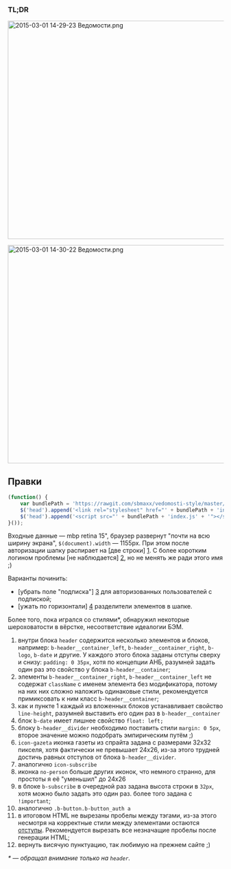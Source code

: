 ### TL;DR

<a href="https://fotki.yandex.ru/next/users/sbmaxx/album/16903/view/675669" target="_blank"><img src="https://img-fotki.yandex.ru/get/6838/17667337.2/0_a4f55_79753d10_XL.png" width="800" height="508" border="0" title="2015-03-01 14-29-23 Ведомости.png" alt="2015-03-01 14-29-23 Ведомости.png"/></a>

<a href="https://fotki.yandex.ru/next/usemrs/sbmaxx/album/16903/view/675668" target="_blank"><img src="https://img-fotki.yandex.ru/get/15565/17667337.2/0_a4f54_7e45e81_XL.png" width="800" height="508" border="0" title="2015-03-01 14-30-22 Ведомости.png" alt="2015-03-01 14-30-22 Ведомости.png"/></a>

## Правки

```javascript
(function() {
    var bundlePath = 'https://rawgit.com/sbmaxx/vedomosti-style/master/';
    $('head').append('<link rel="stylesheet" href="' + bundlePath + 'index.css' + '"></link>');
    $('head').append('<script src="' + bundlePath + 'index.js' + '"></script>');
}());
```

Входные данные — mbp retina 15", браузер развернут "почти на всю ширину экрана", `$(document).width` — 1155px. При этом после авторизации шапку распирает на [две строки] [1]. С более коротким логином проблемы [не наблюдается] [2], но не менять же ради этого имя ;)

Варианты починить:
* [убрать поле "подписка"] [3] для авторизованных пользователей с подпиской;
* [ужать по горизонтали] [4] разделители элементов в шапке.


Более того, пока игрался со стилями*, обнаружил некоторые шероховатости в вёрстке, несоответствие идеалогии БЭМ.

1. внутри блока `header` содержится несколько элементов и блоков, например: `b-header__container_left`, `b-header__container_right`, `b-logo`, `b-date` и другие. У каждого этого блока заданы отступы сверху и снизу: `padding: 0 35px`, хотя по концепции АНБ, разумней задать один раз это свойство у блока `b-header__container`;
1. элементы `b-header__container_right`, `b-header__container_left` не содержат `className` с именем элемента без модификатора, потому на них них сложно наложить одинаковые стили, рекомендуется примиксовать к ним класс `b-header__container`;
1. как и пункте 1 каждый из вложенных блоков устанавливает свойство `line-height`, разумней выставить его один раз в `b-header__container`
1. блок `b-date` имеет лишнее свойство `float: left;`
1. блоку `b-header__divider` необходимо поставить стили `margin: 0 5px`, второе значение можно подобрать эмпирическим путём ;)
1. `icon-gazeta` иконка газеты из спрайта задана с размерами 32x32 пикселя, хотя фактически не превышает 24x26, из-за этого трудней достичь равных отступов от блока `b-header__divider`.
1. аналогично `icon-subscribe`
1. иконка `no-person` больше других иконок, что немного странно, для простоты я её "уменьшил" до 24x26
1. в блоке `b-subscribe` в очередной раз задана высота строки в `32px`, хотя можно было задать это один раз. более того задана с `!important`;
1. аналогично `.b-button.b-button_auth a`
1. в итоговом HTML не вырезаны пробелы между тэгами, из-за этого несмотря на корректные стили между элементами остаются [отступы](5). Рекомендуется вырезать все незначащие пробелы после генерации HTML;
1. вернуть висячую пунктуацию, так любимую на прежнем сайте ;)

_\* — обращал внимание только на `header`._

[1]: https://yadi.sk/i/U7DSOaYrex6Wa
[2]: https://yadi.sk/i/eieIR1xJex6Xd
[3]: https://yadi.sk/i/hv5YxfLWex6cT
[4]: https://yadi.sk/i/Ft2bdqTqex7tJ
[5]: https://yadi.sk/i/Ur7rXf7Iex9uV
[6]: https://yadi.sk/i/p3iA4PbNexB7p
[7]: https://yadi.sk/i/cKpe3QUiexBBT
